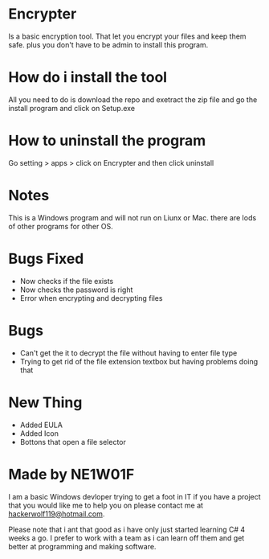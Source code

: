 # Encrypter
Is a basic encryption tool. That let you encrypt your files and keep them safe.
plus you don't have to be admin to install this program.

# How do i install the tool
All you need to do is download the repo and exetract the zip file
and go the install program and click on Setup.exe

# How to uninstall the program
Go setting > apps > click on Encrypter and then click uninstall

# Notes
This is a Windows program and will not run on Liunx or Mac.
there are lods of other programs for other OS.

# Bugs Fixed

- Now checks if the file exists
- Now checks the password is right
- Error when encrypting and decrypting files

# Bugs

- Can't get the it to decrypt the file without having to enter file type
- Trying to get rid of the file extension textbox but having problems doing that

# New Thing
- Added EULA
- Added Icon
- Bottons that open a file selector

# Made by NE1W01F
I am a basic Windows devloper trying to get a foot in IT
if you have a project that you would like me to help you
on please contact me at hackerwolf119@hotmail.com.

Please note that i ant that good as i have only just started
learning C# 4 weeks a go. I prefer to work with a team as i
can learn off them and get better at programming and making
software.
